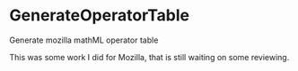 # GenerateOperatorTable
Generate mozilla mathML operator table

This was some work I did for Mozilla, that is still waiting on some reviewing.

